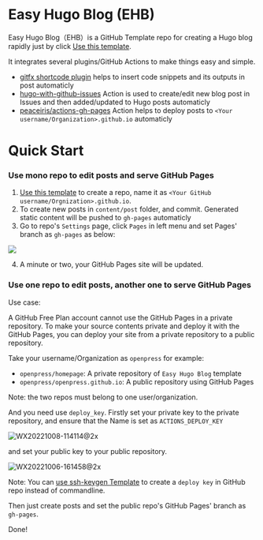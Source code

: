 # Easy Hugo Blog (EHB)

Easy Hugo Blog（EHB）is a GitHub Template repo for creating a Hugo blog rapidly just by click [Use this template](https://github.com/openpress/easy-hugo-blog/generate). 

It integrates several plugins/GitHub Actions to make things easy and simple.

* [gitfx shortcode plugin](https://gitx.io/post/hugo-with-gitfx-zh_cn/) helps to insert code snippets and its outputs in post automaticly
* [hugo-with-github-issues](https://github.com/skyfe79/hugo-with-github-issues) Action is used to create/edit new blog post in Issues and then added/updated to Hugo posts automaticly
* [peaceiris/actions-gh-pages](https://github.com/peaceiris/actions-gh-pages) Action helps to deploy posts to `<Your username/Organization>.github.io` automaticly

# Quick Start

### Use mono repo to edit posts and serve GitHub Pages

1. [Use this template](https://github.com/openpress/easy-hugo-blog/generate) to create a repo, name it as `<Your GitHub username/Orgnization>.github.io`.
2. To create new posts in `content/post` folder, and commit. Generated static content will be pushed to `gh-pages` automaticly 
3. Go to repo's `Settings` page, click `Pages` in left menu and set Pages' branch as `gh-pages` as below:

![](https://user-images.githubusercontent.com/1658618/194678227-1bd97f07-46e6-4d76-b3db-b77d9ef78b82.png)

4. A minute or two, your GitHub Pages site will be updated.

### Use one repo to edit posts, another one to serve GitHub Pages

Use case:

A GitHub Free Plan account cannot use the GitHub Pages in a private repository. To make your source contents private and deploy it with the GitHub Pages, you can deploy your site from a private repository to a public repository.

Take your username/Organization as `openpress` for example: 

* `openpress/homepage`: A private repository of `Easy Hugo Blog` template
* `openpress/openpress.github.io`: A public repository using GitHub Pages

Note: the two repos must belong to one user/organization.

And you need use `deploy_key`. Firstly set your private key to the private repository, and ensure that the Name is set as `ACTIONS_DEPLOY_KEY` 

![WX20221008-114114@2x](https://user-images.githubusercontent.com/1658618/201357562-cedbacc6-0cac-4245-bd03-0b617090c211.png)

and set your public key to your public repository. 

![WX20221006-161458@2x](https://user-images.githubusercontent.com/1658618/201357645-e660f17a-c306-4806-92b0-05da6992f64e.png)

Note: You can [use ssh-keygen Template](https://github.com/gitx-io/ssh-keygen-template) to create a `deploy key` in GitHub repo instead of commandline.

Then just create posts and set the public repo's GitHub Pages' branch as `gh-pages`.

Done!
